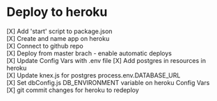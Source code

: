 # Deploy to heroku

[X] Add 'start' script to package.json  
[X] Create and name app on heroku  
[X] Connect to github repo  
[X] Deploy from master brach - enable automatic deploys  
[X] Update Config Vars with .env file
[X] Add postgres in resources in heroku  
[X] Update knex.js for postgres process.env.DATABASE_URL  
[X] Set dbConfig.js DB_ENVIRONMENT variable on heroku Config Vars  
[X] git commit changes for heroku to redeploy 
